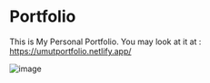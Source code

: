 # Portfolio
This is My Personal Portfolio. You may look at it at : https://umutportfolio.netlify.app/

![image](https://github.com/Umutuka/Portfolio/assets/81568661/078ec65b-d403-43b4-9fc8-a1bfa57acabf)


